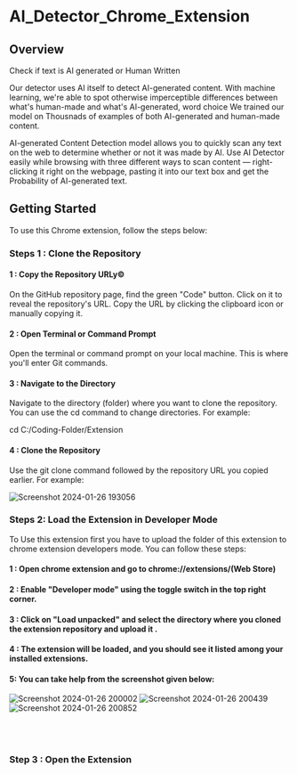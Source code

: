 # AI_Detector_Chrome_Extension

## Overview

Check if text is AI generated or Human Written

Our detector uses AI itself to detect AI-generated content. With machine learning, we're able to spot otherwise imperceptible differences between what's human-made and what's AI-generated, word choice We trained our model on Thousnads of examples of both AI-generated and human-made content.

AI-generated Content Detection model allows you to quickly scan any text on the web to determine whether or not it was made by AI. Use AI Detector easily while browsing with three different ways to scan content — right-clicking it right on the webpage, pasting it into our text box and get the Probability of AI-generated text.

## Getting Started

To use this Chrome extension, follow the steps below:

### Steps 1 : Clone the Repository

#### 1 : Copy the Repository URLy©️
 
On the GitHub repository page, find the green "Code" button. Click on it to reveal the repository's URL. Copy the URL by clicking the clipboard icon or manually copying it.

#### 2 : Open Terminal or Command Prompt

Open the terminal or command prompt on your local machine. This is where you'll enter Git commands.

#### 3 : Navigate to the Directory

Navigate to the directory (folder) where you want to clone the repository. You can use the cd command to change directories. For example:

cd C:/Coding-Folder/Extension

#### 4 : Clone the Repository

Use the git clone command followed by the repository URL you copied earlier. For example:

![Screenshot 2024-01-26 193056](https://github.com/yashusinghal69/AI_Chrome_extension/assets/125557043/156d9ca1-3430-4ac6-8cee-3df536722a4b)

### Steps 2: Load the Extension in Developer Mode

To Use this extension first you have to upload the folder of this extension to chrome extension developers mode. You can follow these steps:

#### 1 : Open chrome extension and go to chrome://extensions/(Web Store)
#### 2 : Enable "Developer mode" using the toggle switch in the top right corner.
#### 3 : Click on "Load unpacked" and select the directory where you cloned the extension repository and upload it .
#### 4 : The extension will be loaded, and you should see it listed among your installed extensions.
#### 5: You can take help from the screenshot given below:
![Screenshot 2024-01-26 200002](https://github.com/yashusinghal69/AI_Chrome_extension/assets/125557043/a9bef029-5396-4ca6-9008-964f51899830)
![Screenshot 2024-01-26 200439](https://github.com/yashusinghal69/AI_Chrome_extension/assets/125557043/09206089-74ac-47fc-a021-fc5840f72dad)
![Screenshot 2024-01-26 200852](https://github.com/yashusinghal69/AI_Chrome_extension/assets/125557043/2558030b-6203-4c4e-9549-74976edd1567)<br /><br /><br /><br />

### Step 3 : Open the Extension







